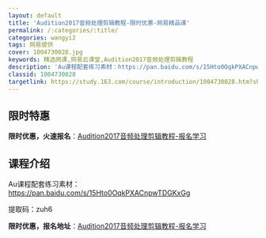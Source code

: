 ```yaml
---
layout: default
title: 'Audition2017音频处理剪辑教程-限时优惠-网易精品课'
permalink: /:categories/:title/
categories: wangyi2
tags: 网易提供
cover: 1004730028.jpg
keywords: 精选网课,网易云课堂,Audition2017音频处理剪辑教程
description: 'Au课程配套练习素材：https://pan.baidu.com/s/15Hto0OqkPXACnpwTDGKxGg提取'
classid: 1004730028
targetlink: https://study.163.com/course/introduction/1004730028.htm?share=1&shareId=1025206652&utm_campaign=share&utm_medium=iphoneShare&utm_source=&utm_u=1025206652
---
```


## 限时特惠

**限时优惠，火速报名**：[Audition2017音频处理剪辑教程-报名学习](https://study.163.com/course/introduction/1004730028.htm?share=1&shareId=1025206652&utm_campaign=share&utm_medium=iphoneShare&utm_source=&utm_u=1025206652)

## 课程介绍

Au课程配套练习素材： https://pan.baidu.com/s/15Hto0OqkPXACnpwTDGKxGg  

提取码：zuh6

**限时优惠，报名地址**：[Audition2017音频处理剪辑教程-报名学习](https://study.163.com/course/introduction/1004730028.htm?share=1&shareId=1025206652&utm_campaign=share&utm_medium=iphoneShare&utm_source=&utm_u=1025206652)

